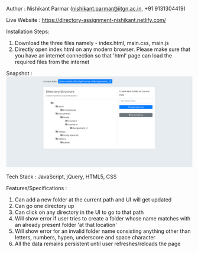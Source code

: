 Author : Nishikant Parmar
(nishikant.parmar@iitgn.ac.in, +91 9131304419)

Live Website : https://directory-assignment-nishikant.netlify.com/

Installation Steps:
1) Download the three files namely - index.html, main.css, main.js
2) Directly open index.html on any modern browser. Please make sure that you have an internet connection so that 'html' page can load the required files from the internet

Snapshot :
![alt text](https://github.com/nishikantparmariam/Directory-UI/blob/master/snapshot1.png)

Tech Stack :
JavaScript, jQuery, HTML5, CSS

Features/Specifications :
1) Can add a new folder at the current path and UI will get updated
2) Can go one directory up
3) Can click on any directory in the UI to go to that path
4) Will show error if user tries to create a folder whose name matches with an already present folder 'at that location'
5) Will show error for an invalid folder name consisting anything other than letters, numbers, hypen, underscore and space character
6) All the data remains persistent until user refreshes/reloads the page
